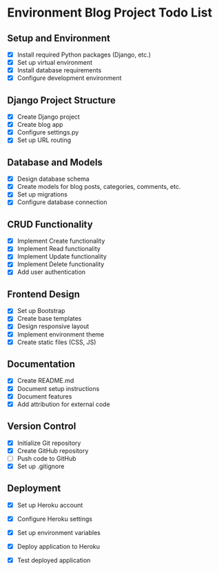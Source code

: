 # Environment Blog Project Todo List

## Setup and Environment
- [x] Install required Python packages (Django, etc.)
- [x] Set up virtual environment
- [x] Install database requirements
- [x] Configure development environment

## Django Project Structure
- [x] Create Django project
- [x] Create blog app
- [x] Configure settings.py
- [x] Set up URL routing

## Database and Models
- [x] Design database schema
- [x] Create models for blog posts, categories, comments, etc.
- [x] Set up migrations
- [x] Configure database connection

## CRUD Functionality
- [x] Implement Create functionality
- [x] Implement Read functionality
- [x] Implement Update functionality
- [x] Implement Delete functionality
- [x] Add user authentication

## Frontend Design
- [x] Set up Bootstrap
- [x] Create base templates
- [x] Design responsive layout
- [x] Implement environment theme
- [x] Create static files (CSS, JS)

## Documentation
- [x] Create README.md
- [x] Document setup instructions
- [x] Document features
- [x] Add attribution for external code

## Version Control
- [x] Initialize Git repository
- [x] Create GitHub repository
- [ ] Push code to GitHub
- [x] Set up .gitignore

## Deployment
- [x] Set up Heroku account
- [x] Configure Heroku settings
- [x] Set up environment variables
- [x] Deploy application to Heroku
- [x] Test deployed application

